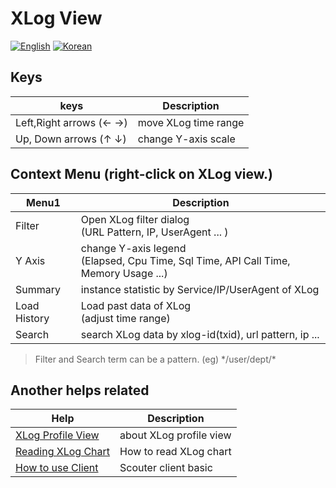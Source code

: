 # XLog View
[![English](https://img.shields.io/badge/language-English-orange.svg)](XLog-View.md) [![Korean](https://img.shields.io/badge/language-Korean-blue.svg)](XLog-View_kr.md)

## Keys
keys              | Description
----------------- | --------------------------
Left,Right arrows (← →)     | move XLog time range
Up, Down arrows (↑ ↓)     | change Y-axis scale

## Context Menu (right-click on XLog view.)
Menu1       |  Description
------------|---------------------------
Filter      | Open XLog filter dialog <br>(URL Pattern, IP, UserAgent ... )
Y Axis      | change Y-axis legend <br>(Elapsed, Cpu Time, Sql Time, API Call Time, Memory Usage ...)
Summary     | instance statistic by Service/IP/UserAgent of XLog  
Load History | Load past data of XLog <br>(adjust time range)
Search       | search XLog data by xlog-id(txid), url pattern, ip ...

> Filter and Search term can be a pattern. (eg) \*/user/dept/\*

## Another helps related

Help          |        Description
------------ | --------------
[XLog Profile View](./XLog-Profile-View_kr.md) | about XLog profile view
[Reading XLog Chart](../client/Reading-XLog_kr.md) | How to read XLog chart
[How to use Client](../client/How-To-Use-Client_kr.md) | Scouter client basic